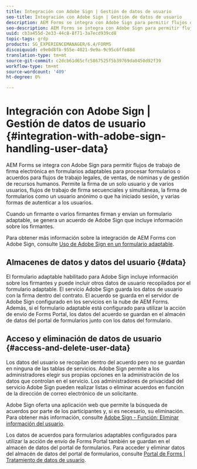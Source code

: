 ```yaml
---
title: Integración con Adobe Sign | Gestión de datos de usuario
seo-title: Integración con Adobe Sign | Gestión de datos de usuario
description: AEM Forms se integra con Adobe Sign para permitir flujos de trabajo de firma electrónica en formularios adaptables para procesar formularios o acuerdos para flujos de trabajo legales, de ventas, de nóminas y de gestión de recursos humanos. Profundice en los datos de usuario, los almacenes de datos y el acceso y la eliminación de los datos de usuario.
seo-description: AEM Forms se integra con Adobe Sign para permitir flujos de trabajo de firma electrónica en formularios adaptables para procesar formularios o acuerdos para flujos de trabajo legales, de ventas, de nóminas y de gestión de recursos humanos. Profundice en los datos de usuario, los almacenes de datos y el acceso y la eliminación de los datos de usuario.
uuid: cb3a455d-2e33-44c8-8f71-3a7ecd939cd8
topic-tags: grdp
products: SG_EXPERIENCEMANAGER/6.4/FORMS
discoiquuid: e9e0d8fb-955e-4021-9e9a-9c95c6ffe88d
translation-type: tm+mt
source-git-commit: c2dcb61d65cfc5867525f5b39769da0450d92f39
workflow-type: tm+mt
source-wordcount: '409'
ht-degree: 0%

---
```



# Integración con Adobe Sign | Gestión de datos de usuario {#integration-with-adobe-sign-handling-user-data}

AEM Forms se integra con Adobe Sign para permitir flujos de trabajo de firma electrónica en formularios adaptables para procesar formularios o acuerdos para flujos de trabajo legales, de ventas, de nóminas y de gestión de recursos humanos. Permite la firma de un solo usuario y de varios usuarios, flujos de trabajo de firma secuenciales y simultáneas, la firma de formularios como un usuario anónimo o que ha iniciado sesión, y varias formas de autenticar a los usuarios.

Cuando un firmante o varios firmantes firman y envían un formulario adaptable, se genera un acuerdo de Adobe Sign que incluye información sobre los firmantes.

Para obtener más información sobre la integración de AEM Forms con Adobe Sign, consulte [Uso de Adobe Sign en un formulario adaptable](/help/forms/using/working-with-adobe-sign.md).

## Almacenes de datos y datos del usuario {#data}

El formulario adaptable habilitado para Adobe Sign incluye información sobre los firmantes y puede incluir otros datos de usuario recopilados por el formulario adaptable. El servicio Adobe Sign guarda los datos de usuario con la firma dentro del contrato. El acuerdo se guarda en el servidor de Adobe Sign configurado en los servicios en la nube de AEM Forms. Además, si el formulario adaptable está configurado para utilizar la acción de envío de Forms Portal, los datos del acuerdo se guardan en el almacén de datos del portal de formularios junto con los datos del formulario.

## Acceso y eliminación de datos de usuario {#access-and-delete-user-data}

Los datos del usuario se recopilan dentro del acuerdo pero no se guardan en ninguna de las tablas de servicios. Adobe Sign permite a los administradores elegir sus propias opciones en la administración de los datos que controlan en el servicio. Los administradores de privacidad del servicio Adobe Sign pueden realizar listas o eliminar acuerdos en función de la dirección de correo electrónico de un solicitante.

Adobe Sign oferta una aplicación web que permite la búsqueda de acuerdos por parte de los participantes y, si es necesario, su eliminación. Para obtener más información, consulte [Adobe Sign - Función: Eliminar información del usuario](https://helpx.adobe.com/sign/help/adobesign_gdpr_user_deletion.html).

Los datos de acuerdos para formularios adaptables configurados para utilizar la acción de envío de Forms Portal también se guardan en el almacén de datos del portal de formularios. Para acceder y eliminar datos del almacén de datos del portal de formularios, consulte [Portal de Forms | Tratamiento de datos de usuario](/help/forms/using/forms-portal-handling-user-data.md).
